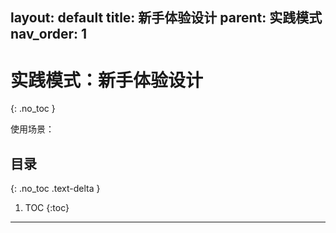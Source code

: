 layout: default
title: 新手体验设计
parent: 实践模式
nav_order: 1
---

# 实践模式：新手体验设计
{: .no_toc }

使用场景：


## 目录
{: .no_toc .text-delta }

1. TOC
{:toc}

---

